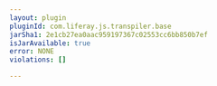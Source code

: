 ```yaml
---
layout: plugin
pluginId: com.liferay.js.transpiler.base
jarSha1: 2e1cb27ea0aac959197367c02553cc6bb850b7ef
isJarAvailable: true
error: NONE
violations: []

---
```

